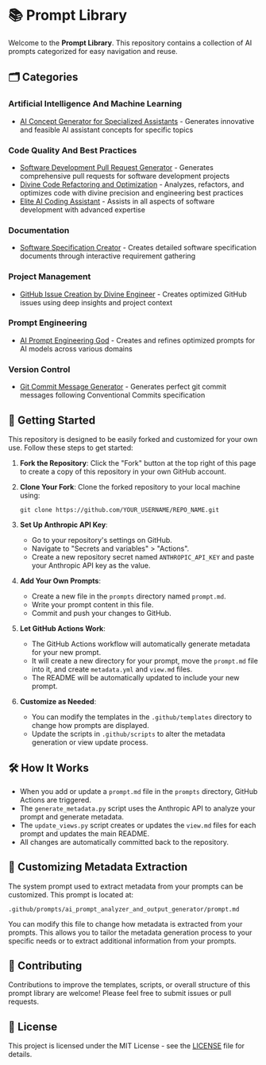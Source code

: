 # 📚 Prompt Library

Welcome to the **Prompt Library**. This repository contains a collection of AI prompts categorized for easy navigation and reuse.

## 🗂️ Categories
### Artificial Intelligence And Machine Learning
- [AI Concept Generator for Specialized Assistants](prompts/ai_concept_generator_specialized_assistants/view.md) - Generates innovative and feasible AI assistant concepts for specific topics
### Code Quality And Best Practices
- [Software Development Pull Request Generator](prompts/software_development_pull_request_generator/view.md) - Generates comprehensive pull requests for software development projects
- [Divine Code Refactoring and Optimization](prompts/divine_code_refactoring_and_optimization/view.md) - Analyzes, refactors, and optimizes code with divine precision and engineering best practices
- [Elite AI Coding Assistant](prompts/elite_ai_coding_assistant/view.md) - Assists in all aspects of software development with advanced expertise
### Documentation
- [Software Specification Creator](prompts/software_specification_creator/view.md) - Creates detailed software specification documents through interactive requirement gathering
### Project Management
- [GitHub Issue Creation by Divine Engineer](prompts/github_issue_creation_divine_engineer/view.md) - Creates optimized GitHub issues using deep insights and project context
### Prompt Engineering
- [AI Prompt Engineering God](prompts/ai_prompt_engineering_god/view.md) - Creates and refines optimized prompts for AI models across various domains
### Version Control
- [Git Commit Message Generator](prompts/git_commit_message_generator/view.md) - Generates perfect git commit messages following Conventional Commits specification

## 🚀 Getting Started

This repository is designed to be easily forked and customized for your own use. Follow these steps to get started:

1. **Fork the Repository**: Click the "Fork" button at the top right of this page to create a copy of this repository in your own GitHub account.

2. **Clone Your Fork**: Clone the forked repository to your local machine using:

   ```
   git clone https://github.com/YOUR_USERNAME/REPO_NAME.git
   ```

3. **Set Up Anthropic API Key**:
   - Go to your repository's settings on GitHub.
   - Navigate to "Secrets and variables" > "Actions".
   - Create a new repository secret named `ANTHROPIC_API_KEY` and paste your Anthropic API key as the value.

4. **Add Your Own Prompts**:
   - Create a new file in the `prompts` directory named `prompt.md`.
   - Write your prompt content in this file.
   - Commit and push your changes to GitHub.

5. **Let GitHub Actions Work**:
   - The GitHub Actions workflow will automatically generate metadata for your new prompt.
   - It will create a new directory for your prompt, move the `prompt.md` file into it, and create `metadata.yml` and `view.md` files.
   - The README will be automatically updated to include your new prompt.

6. **Customize as Needed**:
   - You can modify the templates in the `.github/templates` directory to change how prompts are displayed.
   - Update the scripts in `.github/scripts` to alter the metadata generation or view update process.

## 🛠️ How It Works

- When you add or update a `prompt.md` file in the `prompts` directory, GitHub Actions are triggered.
- The `generate_metadata.py` script uses the Anthropic API to analyze your prompt and generate metadata.
- The `update_views.py` script creates or updates the `view.md` files for each prompt and updates the main README.
- All changes are automatically committed back to the repository.

## 🔧 Customizing Metadata Extraction

The system prompt used to extract metadata from your prompts can be customized. This prompt is located at:

```
.github/prompts/ai_prompt_analyzer_and_output_generator/prompt.md
```

You can modify this file to change how metadata is extracted from your prompts. This allows you to tailor the metadata generation process to your specific needs or to extract additional information from your prompts.

## 📝 Contributing

Contributions to improve the templates, scripts, or overall structure of this prompt library are welcome! Please feel free to submit issues or pull requests.

## 📄 License

This project is licensed under the MIT License - see the [LICENSE](LICENSE.md) file for details.